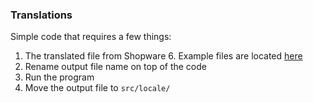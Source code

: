 ### Translations

Simple code that requires a few things:
1. The translated file from Shopware 6. Example files are located [here](https://github.com/shopware/SwagLanguagePack/tree/c2fb5d39b9c3313da0916f0356241960ae885bb6/src/Resources/snippet/storefront)
2. Rename output file name on top of the code
3. Run the program
4. Move the output file to `src/locale/`
